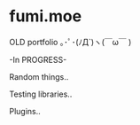 # fumi.moe
OLD portfolio ｡･ﾟ･(ﾉД`)ヽ(￣ω￣ )

-In PROGRESS-

Random things.. 

Testing libraries..

Plugins..

